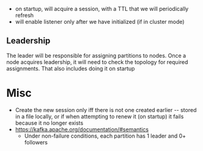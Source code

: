 - on startup, will acquire a session, with a TTL that we will periodically refresh
- will enable listener only after we have initialized (if in cluster mode)



## Leadership
The leader will be responsible for assigning partitions to nodes. Once a node acquires leadership, it will need to check the topology for required assignments. That also includes doing it on startup

# Misc
- Create the new session only iff there is not one created earlier -- stored in a file locally, or if when attempting to renew it (on startup) it fails because it no longer exists
- https://kafka.apache.org/documentation/#semantics
	- Under non-failure conditions, each partition has 1 leader and 0+ followers



